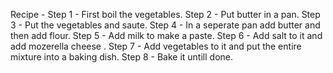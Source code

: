 Recipe -
Step 1 - First boil the vegetables.
Step 2 - Put butter in a pan.
Step 3 - Put the vegetables and saute.
Step 4 - In a seperate pan add butter and then add flour.
Step 5 - Add milk to make a paste.
Step 6 - Add salt to it and add mozerella cheese .
Step 7 - Add vegetables to it and put the entire mixture into a baking dish.
Step 8 - Bake it untill done.
